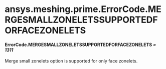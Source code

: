 # ansys.meshing.prime.ErrorCode.MERGESMALLZONELETSSUPPORTEDFORFACEZONELETS



#### ErrorCode.MERGESMALLZONELETSSUPPORTEDFORFACEZONELETS *= 1311*

Merge small zonelets option is supported for only face zonelets.

<!-- !! processed by numpydoc !! -->
